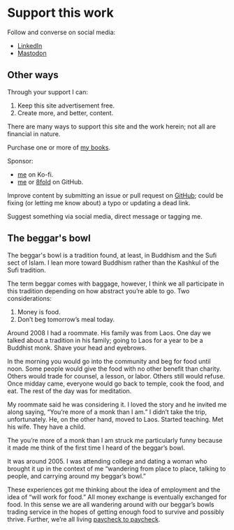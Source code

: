 # Support this work

Follow and converse on social media:

- [LinkedIn](https://www.linkedin.com/in/josh-c-bruce)
- [Mastodon](https://phpc.social/@itsjoshbruce)

## Other ways

Through your support I can:

1. Keep this site advertisement free.
2. Create more, and better, content.

There are many ways to support this site and the work herein; not all are financial in nature.

Purchase one or more of [my books](/books/).

Sponsor:

- [me](https://ko-fi.com/joshbruce) on Ko-fi.
- [me](https://github.com/sponsors/joshbruce) or [8fold](https://github.com/sponsors/8fold) on GitHub.

Improve content by submitting an issue or pull request on [GitHub](https://github.com/8fold/site-joshbruce.com); could be fixing (or letting me know about) a typo or updating a dead link.

Suggest something via social media, direct message or tagging me.

## The beggar's bowl

The beggar's bowl is a tradition found, at least, in Buddhism and the Sufi sect of Islam. I lean more toward Buddhism rather than the Kashkul of the Sufi tradition.

The term beggar comes with baggage, however, I think we all participate in this tradition depending on how abstract you’re able to go. Two considerations:

1. Money is food.
2. Don’t beg tomorrow’s meal today.

Around 2008 I had a roommate. His family was from Laos. One day we talked about a tradition in his family; going to Laos for a year to be a Buddhist monk. Shave your head and eyebrows.

In the morning you would go into the community and beg for food until noon. Some people would give the food with no other benefit than charity. Others would trade for counsel, a lesson, or labor. Others still would refuse. Once midday came, everyone would go back to temple, cook the food, and eat. The rest of the day was for meditation.

My roommate said he was considering it. I loved the story and he invited me along saying, “You’re more of a monk than I am.” I didn’t take the trip, unfortunately. He, on the other hand, moved to Laos. Started teaching. Met his wife. They have a child.

The you’re more of a monk than I am struck me particularly funny because it made me think of the first time I heard of the beggar’s bowl.

It was around 2005. I was attending college and dating a woman who brought it up in the context of me “wandering from place to place, talking to people, and carrying around my beggar’s bowl.”

These experiences got me thinking about the idea of employment and the idea of “will work for food.” All money exchange is eventually exchanged for food. In this sense we are all wandering around with our beggar’s bowls trading service in the hopes of getting enough food to survive and possibly thrive. Further, we’re all living [paycheck to paycheck](/experiences/finances/paycheck-to-paycheck/).
